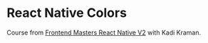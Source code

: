 # React Native Colors

Course from [Frontend Masters React Native V2](https://frontendmasters.com/courses/react-native-v2/) with Kadi Kraman.
